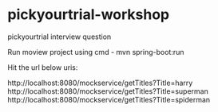 # pickyourtrial-workshop
pickyourtrial interview  question

Run moview project using cmd -  mvn spring-boot:run

Hit the url below uris:

http://localhost:8080/mockservice/getTitles?Title=harry
http://localhost:8080/mockservice/getTitles?Title=superman
http://localhost:8080/mockservice/getTitles?Title=spiderman



